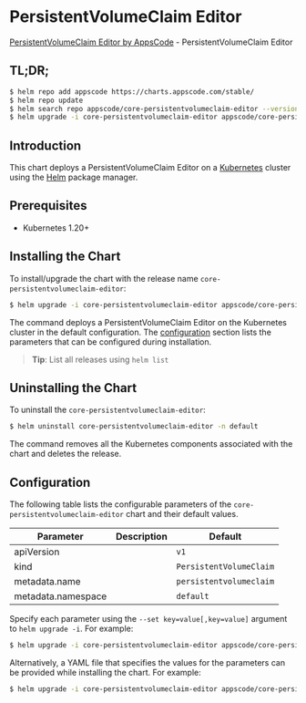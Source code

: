 # PersistentVolumeClaim Editor

[PersistentVolumeClaim Editor by AppsCode](https://appscode.com) - PersistentVolumeClaim Editor

## TL;DR;

```bash
$ helm repo add appscode https://charts.appscode.com/stable/
$ helm repo update
$ helm search repo appscode/core-persistentvolumeclaim-editor --version=v0.20.0
$ helm upgrade -i core-persistentvolumeclaim-editor appscode/core-persistentvolumeclaim-editor -n default --create-namespace --version=v0.20.0
```

## Introduction

This chart deploys a PersistentVolumeClaim Editor on a [Kubernetes](http://kubernetes.io) cluster using the [Helm](https://helm.sh) package manager.

## Prerequisites

- Kubernetes 1.20+

## Installing the Chart

To install/upgrade the chart with the release name `core-persistentvolumeclaim-editor`:

```bash
$ helm upgrade -i core-persistentvolumeclaim-editor appscode/core-persistentvolumeclaim-editor -n default --create-namespace --version=v0.20.0
```

The command deploys a PersistentVolumeClaim Editor on the Kubernetes cluster in the default configuration. The [configuration](#configuration) section lists the parameters that can be configured during installation.

> **Tip**: List all releases using `helm list`

## Uninstalling the Chart

To uninstall the `core-persistentvolumeclaim-editor`:

```bash
$ helm uninstall core-persistentvolumeclaim-editor -n default
```

The command removes all the Kubernetes components associated with the chart and deletes the release.

## Configuration

The following table lists the configurable parameters of the `core-persistentvolumeclaim-editor` chart and their default values.

|     Parameter      | Description |              Default               |
|--------------------|-------------|------------------------------------|
| apiVersion         |             | <code>v1</code>                    |
| kind               |             | <code>PersistentVolumeClaim</code> |
| metadata.name      |             | <code>persistentvolumeclaim</code> |
| metadata.namespace |             | <code>default</code>               |


Specify each parameter using the `--set key=value[,key=value]` argument to `helm upgrade -i`. For example:

```bash
$ helm upgrade -i core-persistentvolumeclaim-editor appscode/core-persistentvolumeclaim-editor -n default --create-namespace --version=v0.20.0 --set apiVersion=v1
```

Alternatively, a YAML file that specifies the values for the parameters can be provided while
installing the chart. For example:

```bash
$ helm upgrade -i core-persistentvolumeclaim-editor appscode/core-persistentvolumeclaim-editor -n default --create-namespace --version=v0.20.0 --values values.yaml
```
